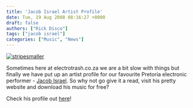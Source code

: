 ```yaml
---
title: 'Jacob Israel Artist Profile'
date: Tue, 19 Aug 2008 08:16:27 +0000
draft: false
authors: ["Rick Disco"]
tags: ["jacob israel"]
categories: ["Music", "News"]
---
```


[![](/wp-content/uploads/2008/08/stripesmaller-300x199.jpg "stripesmaller")](/wp-content/uploads/2008/08/stripesmaller.jpg)

Sometimes here at electrotrash.co.za we are a bit slow with things but finally we have put up an artist profile for our favourite Pretoria electronic performer - [Jacob Israel](/artists/jacob-israel "Jacob Israel - Artist Profile"). So why not go give it a read, visit his pretty website and download his music for free?

Check his profile out [here](/artists/jacob-israel "Jacob Israel - Artist Profile")!